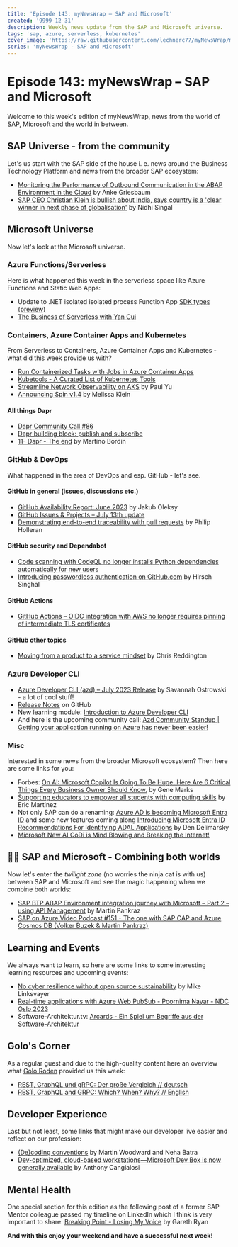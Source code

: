```yaml
---
title: 'Episode 143: myNewsWrap – SAP and Microsoft'
created: '9999-12-31'
description: Weekly news update from the SAP and Microsoft universe.
tags: 'sap, azure, serverless, kubernetes'
cover_image: 'https://raw.githubusercontent.com/lechnerc77/myNewsWrap/main/episodes/cover-images/episode143small.png'
series: 'myNewsWrap - SAP and Microsoft'
---
```


# Episode 143: myNewsWrap – SAP and Microsoft

Welcome to this week's edition of myNewsWrap, news from the world of SAP, Microsoft and the world in between.

## SAP Universe - from the community

Let's us start with the SAP side of the house i. e. news around the Business Technology Platform and news from the broader SAP ecosystem:

* [Monitoring the Performance of Outbound Communication in the ABAP Environment in the Cloud](https://blogs.sap.com/2023/07/03/monitoring-the-performance-of-outbound-communication-in-the-abap-environment-in-the-cloud/) by Anke Griesbaum
* [SAP CEO Christian Klein is bullish about India, says country is a 'clear winner in next phase of globalisation'](https://www.businesstoday.in/magazine/interview/story/sap-ceo-christian-klein-is-bullish-about-india-says-country-is-a-clear-winner-in-next-phase-of-globalisation-389233-2023-07-11) by Nidhi Singal

## Microsoft Universe

Now let's look at the Microsoft universe.

### Azure Functions/Serverless

Here is what happened this week in the serverless space like Azure Functions and Static Web Apps:

* Update to .NET isolated isolated process Function App [SDK types (preview)](https://learn.microsoft.com/azure/azure-functions/dotnet-isolated-process-guide#sdk-types-preview)
* [The Business of Serverless with Yan Cui](https://youtu.be/ztVSrQikdlo)

### Containers, Azure Container Apps and Kubernetes

From Serverless to Containers, Azure Container Apps and Kubernetes - what did this week provide us with?

* [Run Containerized Tasks with Jobs in Azure Container Apps](https://youtu.be/keg6C3WcJEw)
* [Kubetools - A Curated List of Kubernetes Tools](https://github.com/collabnix/kubetools)
* [Streamline Network Observability on AKS](https://dev.to/azure/streamline-network-observability-on-aks-3dl5) by Paul Yu
* [Announcing Spin v1.4](https://www.fermyon.com/blog/spin-v14) by Melissa Klein

#### All things Dapr

* [Dapr Community Call #86](https://youtu.be/HaupRpC-UIc)
* [Dapr building block: publish and subscribe](https://youtu.be/9MuhAbduHmo)
* [11- Dapr - The end](https://www.linkedin.com/pulse/11-dapr-end-martino-bordin/) by Martino Bordin

### GitHub & DevOps

What happened in the area of DevOps and esp. GitHub - let's see.

#### GitHub in general (issues, discussions etc.)

* [GitHub Availability Report: June 2023](https://github.blog/2023-07-12-github-availability-report-june-2023/) by Jakub Oleksy
* [GitHub Issues & Projects – July 13th update](https://github.blog/changelog/2023-07-13-github-issues-projects-july-13th-update/) 
* [Demonstrating end-to-end traceability with pull requests](https://github.blog/2023-07-11-demonstrating-end-to-end-traceability-with-pull-requests/) by Philip Holleran

#### GitHub security and Dependabot

* [Code scanning with CodeQL no longer installs Python dependencies automatically for new users](https://github.blog/changelog/2023-07-12-code-scanning-with-codeql-no-longer-installs-python-dependencies-automatically-for-new-users/)
* [Introducing passwordless authentication on GitHub.com](https://github.blog/2023-07-12-introducing-passwordless-authentication-on-github-com/) by Hirsch Singhal

#### GitHub Actions

* [GitHub Actions – OIDC integration with AWS no longer requires pinning of intermediate TLS certificates](https://github.blog/changelog/2023-07-13-github-actions-oidc-integration-with-aws-no-longer-requires-pinning-of-intermediate-tls-certificates/)

#### GitHub other topics

* [Moving from a product to a service mindset](https://github.blog/2023-07-13-moving-from-a-product-to-a-service-mindset/) by Chris Reddington

### Azure Developer CLI

* [Azure Developer CLI (azd) – July 2023 Release](https://devblogs.microsoft.com/azure-sdk/azure-developer-cli-azd-july-2023-release/?WT.mc_id=AZ-MVP-5004195) by Savannah Ostrowski - a lot of cool stuff!
* [Release Notes](https://github.com/Azure/azure-dev/releases/tag/azure-dev-cli_1.1.0) on GitHub
* New learning module: [Introduction to Azure Developer CLI](https://learn.microsoft.com/training/modules/introduction-to-azure-developer-cli/)
* And here is the upcoming community call: [Azd Community Standup | Getting your application running on Azure has never been easier!](https://www.youtube.com/live/BbzTdPgRk7E?feature=share)

### Misc

Interested in some news from the broader Microsoft ecosystem? Then here are some links for you:

* Forbes: [On AI: Microsoft Copilot Is Going To Be Huge. Here Are 6 Critical Things Every Business Owner Should Know.](https://www.forbes.com/sites/quickerbettertech/2023/07/12/on-ai-microsoft-copilot-is-going-to-be-huge-here-are-6-critical-things-every-business-owner-should-know/) by Gene Marks
* [Supporting educators to empower all students with computing skills](https://techcommunity.microsoft.com/t5/education-blog/supporting-educators-to-empower-all-students-with-computing/ba-p/3868622) by Eric Martinez
* Not only SAP can do a renaming: [Azure AD is becoming Microsoft Entra ID](https://azure.microsoft.com/updates/azure-ad-is-becoming-microsoft-entra-id/?WT.mc_id=AZ-MVP-5004195) and some new features coming along [Introducing Microsoft Entra ID Recommendations For Identifying ADAL Applications](https://devblogs.microsoft.com/identity/azure-ad-recommendations-adal/?WT.mc_id=AZ-MVP-5004195) by Den Delimarsky
* [Microsoft New AI CoDi is Mind Blowing and Breaking the Internet!](https://youtu.be/N2osuAknnXs)

## 🐱‍👤 SAP and Microsoft - Combining both worlds

Now let's enter the *twilight zone* (no worries the ninja cat is with us) between SAP and Microsoft and see the magic happening when we combine both worlds:

* [SAP BTP ABAP Environment integration journey with Microsoft – Part 2 – using API Management](https://blogs.sap.com/2023/07/14/sap-btp-abap-environment-integration-journey-with-microsoft-part-2-using-api-management/) by Martin Pankraz
* [SAP on Azure Video Podcast #151 - The one with SAP CAP and Azure Cosmos DB (Volker Buzek & Martin Pankraz)](https://youtu.be/rtENmIqRNHI)

## Learning and Events

We always want to learn, so here are some links to some interesting learning resources and upcoming events:

* [No cyber resilience without open source sustainability](https://github.blog/2023-07-12-no-cyber-resilience-without-open-source-sustainability/) by Mike Linksvayer
* [Real-time applications with Azure Web PubSub - Poornima Nayar - NDC Oslo 2023](https://youtu.be/rL8ckLV_oRQ)
* Software-Architektur.tv: [Arcards - Ein Spiel um Begriffe aus der Software-Architektur](https://www.youtube.com/live/FFcquNj4y_g?feature=share)

## Golo's Corner

As a regular guest and due to the high-quality content here an overview what [Golo Roden](https://twitter.com/goloroden) provided us this week:

* [REST, GraphQL und gRPC: Der große Vergleich // deutsch](https://youtu.be/NsdnGAAJfDk)
* [REST, GraphQL and GRPC: Which? When? Why? // English](https://youtu.be/WQ09G3bbaIA)

## Developer Experience

Last but not least, some links that might make our developer live easier and reflect on our profession:

* [(De)coding conventions](https://github.blog/2023-07-13-decoding-conventions/) by Martin Woodward and Neha Batra
* [Dev-optimized, cloud-based workstations—Microsoft Dev Box is now generally available](https://azure.microsoft.com/en-us/blog/dev-optimized-cloud-based-workstations-microsoft-dev-box-is-now-generally-available/?WT.mc_id=AZ-MVP-5004195) by Anthony Cangialosi

## Mental Health

One special section for this edition as the following post of a former SAP Mentor colleague passed my timeline on LinkedIn which I think is very important to share: [Breaking Point - Losing My Voice](https://www.linkedin.com/pulse/breaking-point-losing-my-voice-gareth-ryan) by Gareth Ryan

**And with this enjoy your weekend and have a successful next week!**
